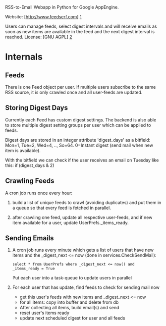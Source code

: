 RSS-to-Email Webapp in Python for Google AppEngine.

Website: [http://www.feedserf.com] [1]

Users can manage feeds, select digest intervals and will receive emails
as soon as new items are available in the feed and the next digest interval
is reached. License: [GNU AGPL] [2]

  [1]: http://www.feedserf.com
  [2]: http://www.gnu.org/licenses/agpl.html 

Internals
=========

Feeds
-----
There is one Feed object per user. If multiple users subscribe to the same
RSS source, it is only crawled once and all user-feeds are updated.

Storing Digest Days
-------------------
Currently each Feed has custom digest settings. The backend is also able to
store multiple digest setting groups per user which can be applied to feeds.  

Digest days are stored in an integer attribute 'digest_days' as a bitfield:  
Mon=1, Tue=2, Wed=4, .., So=64. 0=Instant digest (send mail when new item is 
available).

With the bitfield we can check if the user receives an email on Tuesday like
this: if (digest_days & 2) 

Crawling Feeds
--------------
A cron job runs once every hour:

1. build a list of unique feeds to crawl (avoiding duplicates) and put them in 
   a queue so that every feed is fetched in parallel.
   
2. after crawling one feed, update all respective user-feeds, and if new item
   available for a user, update UserPrefs._items_ready.

Sending Emails
--------------
1.  A cron job runs every minute which gets a list of users that have new items
    and the _digest_next <= now (done in services.CheckSendMail):

    ``select * from UserPrefs where _digest_next <= now() and _items_ready = True``

    Put each user into a task-queue to update users in parallel
    
2.  For each user that has update, find feeds to check for sending mail now
    * get this user's feeds with new items and _digest_next <= now
    * for all items: copy into buffer and delete from db
    * After collecting all items, build email(s) and send
    * reset user's items ready
    * update next scheduled digest for user and all feeds

        